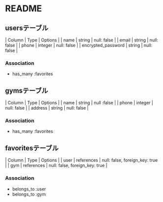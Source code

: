 # README

## usersテーブル

| Column             | Type    | Options     |
| name               | string  | null: false |
| email              | string  | null: false |
| phone              | integer | null: false |
| encrypted_password | string  | null: false |

### Association
- has_many :favorites

## gymsテーブル

| Column  | Type    | Options     |
| name    | string  | null :false |
| phone   | integer | null: false |
| address | string  | null: false | 

### Association
- has_many :favorites

## favoritesテーブル

| Column  | Type       | Options                        |
| user    | references | null: false, foreign_key: true |
| gym     | references | null: false, foreign_key: true |

### Association
- belongs_to :user
- belongs_to :gym

